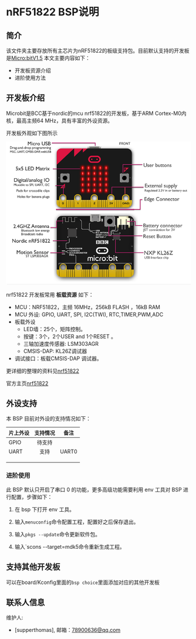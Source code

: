 # nRF51822 BSP说明

## 简介

该文件夹主要存放所有主芯片为nRF51822的板级支持包。目前默认支持的开发板是[Micro:bitV1.5](https://tech.microbit.org/hardware/1-5-revision/)
本文主要内容如下：

- 开发板资源介绍
- 进阶使用方法

## 开发板介绍

Microbit是BCC基于nordic的mcu nrf51822的开发板，基于ARM Cortex-M0内核，最高主频64 MHz，具有丰富的外设资源。



开发板外观如下图所示

![](../docs/images/microbit-overview-1-5.png)

nrf51822 开发板常用 **板载资源** 如下：

- MCU：NRF51822，主频 16MHz，256kB FLASH ，16kB RAM
- MCU 外设: GPIO, UART, SPI, I2C(TWI), RTC,TIMER,PWM,ADC
- 板载外设
  - LED墙：25个，矩阵控制。
  - 按键：3个，2个USER and 1个RESET 。
  - 三轴加速度传感器:   LSM303AGR
  - CMSIS-DAP: KL26Z调试器
- 调试接口：板载CMSIS-DAP 调试器。

更详细的整理的资料见[nrf51822](https://github.com/supperthomas/BSP_BOARD_Nrf51822_microbit)

官方主页[nrf51822](https://infocenter.nordicsemi.com/index.jsp?topic=%2Fstruct_nrf51%2Fstruct%2Fnrf51822.html)



## 外设支持

本 BSP 目前对外设的支持情况如下：

| **片上外设** | **支持情况** | **备注** |
| :----------- | :----------: | :------: |
| GPIO         |    待支持    |          |
| UART         |     支持     |  UART0   |
|              |              |          |
|              |              |          |
|              |              |          |



### 进阶使用

此 BSP 默认只开启了串口 0 的功能，更多高级功能需要利用 env 工具对 BSP 进行配置，步骤如下：

1. 在 bsp 下打开 env 工具。

2. 输入`menuconfig`命令配置工程，配置好之后保存退出。

3. 输入`pkgs --update`命令更新软件包。

4. 输入`scons --target=mdk5命令重新生成工程。



## 支持其他开发板

可以在board/Kconfig里面的`bsp choice`里面添加对应的其他开发板



## 联系人信息

维护人:

-  [supperthomas], 邮箱：<78900636@qq.com>

